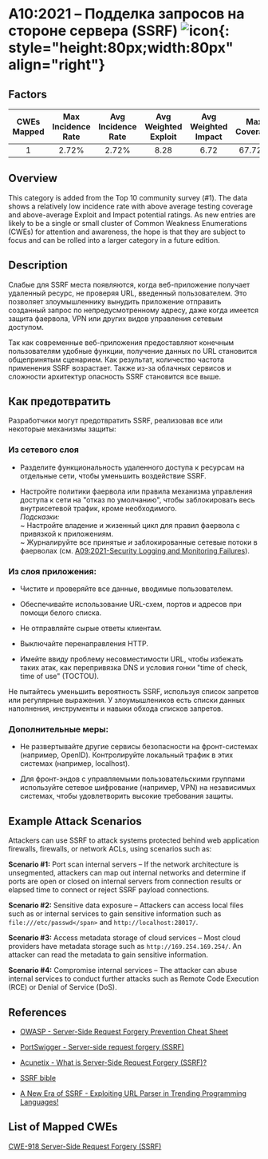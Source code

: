 # A10:2021 – Подделка запросов на стороне сервера (SSRF)    ![icon](assets/TOP_10_Icons_Final_SSRF.png){: style="height:80px;width:80px" align="right"}

## Factors

| CWEs Mapped | Max Incidence Rate | Avg Incidence Rate | Avg Weighted Exploit | Avg Weighted Impact | Max Coverage | Avg Coverage | Total Occurrences | Total CVEs |
| :---------: | :----------------: | :----------------: | :------------------: | :-----------------: | :----------: | :----------: | :---------------: | :--------: |
|      1      |       2.72%        |       2.72%        |         8.28         |        6.72         |    67.72%    |    67.72%    |       9,503       |    385     |

## Overview

This category is added from the Top 10 community survey (#1). The data shows a
relatively low incidence rate with above average testing coverage and
above-average Exploit and Impact potential ratings. As new entries are
likely to be a single or small cluster of Common Weakness Enumerations (CWEs)
for attention and
awareness, the hope is that they are subject to focus and can be rolled
into a larger category in a future edition.

## Description 

Слабые для SSRF места появляются, когда веб-приложение получает удаленный ресурс, не проверяя URL, введенный пользователем. Это позволяет злоумышленнику вынудить приложение отправить созданный запрос по непредусмотренному адресу, даже когда имеется защита фаервола, VPN или других видов управления сетевым доступом.

Так как современные веб-приложения предоставляют конечным пользователям удобные функции, получение данных по URL становится общепринятым сценарием. Как результат, количество частота применения SSRF возрастает. Также из-за облачных сервисов и сложности архитектур опасность SSRF становится все выше.

## Как предотвратить

Разработчики могут предотвратить SSRF, реализовав все или некоторые механизмы защиты:

### **Из сетевого слоя**

-   Разделите функциональность удаленного доступа к ресурсам на отдельные сети, чтобы уменьшить воздействие SSRF.

-   Настройте политики фаервола или правила механизма управления доступа к сети на "отказ по умолчанию", чтобы заблокировать весь внутрисетевой трафик, кроме необходимого.<br/> 
    *Подсказки:*<br> 
    ~ Настройте владение и жизенный цикл для правил фаервола с привязкой к приложениям.<br/>
    ~ Журналируйте все принятые *и* заблокированные сетевые потоки в фаерволах (см. [A09:2021-Security Logging and Monitoring Failures](A09_2021-Security_Logging_and_Monitoring_Failures.md)).
    
### **Из слоя приложения:**

-   Чистите и проверяйте все данные, вводимые пользователем.

-   Обеспечивайте использование URL-схем, портов и адресов при помощи белого списка.

-   Не отправляйте сырые ответы клиентам.

-   Выключайте перенаправления HTTP.

-   Имейте ввиду проблему несовместимости URL, чтобы избежать таких атак, как перепривязка DNS и условия гонки "time of check, time of use" (TOCTOU).

Не пытайтесь уменьшить вероятность SSRF, используя список запретов или регулярные выражения. У злоумышлеников есть списки данных наполнения, инструменты и навыки обхода списков запретов.

### **Дополнительные меры:**

-   Не развертывайте другие сервисы безопасности на фронт-системах (например, OpenID). Контролируйте локальный трафик в этих системах (например, localhost).

-   Для фронт-эндов с управляемыми пользовательскими группами используйте сетевое шифрование (например, VPN) на независимых системах, чтобы удовлетворить высокие требования защиты.


## Example Attack Scenarios

Attackers can use SSRF to attack systems protected behind web
application firewalls, firewalls, or network ACLs, using scenarios such
as:

**Scenario #1:** Port scan internal servers – If the network architecture
is unsegmented, attackers can map out internal networks and determine if
ports are open or closed on internal servers from connection results or
elapsed time to connect or reject SSRF payload connections.

**Scenario #2:** Sensitive data exposure – Attackers can access local 
files such as or internal services to gain sensitive information such
as `file:///etc/passwd</span>` and `http://localhost:28017/`.

**Scenario #3:** Access metadata storage of cloud services – Most cloud
providers have metadata storage such as `http://169.254.169.254/`. An
attacker can read the metadata to gain sensitive information.

**Scenario #4:** Compromise internal services – The attacker can abuse
internal services to conduct further attacks such as Remote Code
Execution (RCE) or Denial of Service (DoS).

## References

-   [OWASP - Server-Side Request Forgery Prevention Cheat
    Sheet](https://cheatsheetseries.owasp.org/cheatsheets/Server_Side_Request_Forgery_Prevention_Cheat_Sheet.html)

-   [PortSwigger - Server-side request forgery
    (SSRF)](https://portswigger.net/web-security/ssrf)

-   [Acunetix - What is Server-Side Request Forgery
    (SSRF)?](https://www.acunetix.com/blog/articles/server-side-request-forgery-vulnerability/)

-   [SSRF
    bible](https://cheatsheetseries.owasp.org/assets/Server_Side_Request_Forgery_Prevention_Cheat_Sheet_SSRF_Bible.pdf)

-   [A New Era of SSRF - Exploiting URL Parser in Trending Programming
    Languages!](https://www.blackhat.com/docs/us-17/thursday/us-17-Tsai-A-New-Era-Of-SSRF-Exploiting-URL-Parser-In-Trending-Programming-Languages.pdf)

## List of Mapped CWEs

[CWE-918 Server-Side Request Forgery (SSRF)](https://cwe.mitre.org/data/definitions/918.html)
